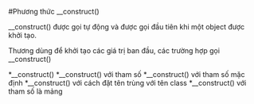 #Phương thức __construct()

__construct() được gọi tự động và được gọi đầu tiên khi một object được khởi tạo.

Thương dùng để khởi tạo các giá trị ban đầu, các trường hợp gọi __construct()

*__construct()
*__construct() với tham số
*__construct() với tham số mặc định
*__construct() với cách đặt tên trùng với tên class
*__construct() với tham số là mảng
